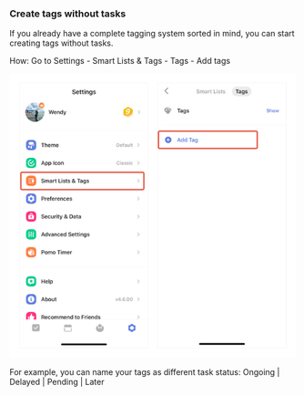 ### Create tags without tasks

If you already have a complete tagging system sorted in mind, you can start creating tags without tasks.

How: Go to Settings - Smart Lists & Tags - Tags - Add tags

![iostagnotask](../../images/ticktick-ios-app/tags/addtagwithouttask.jpg)

For example, you can name your tags as different task status: Ongoing | Delayed | Pending | Later

